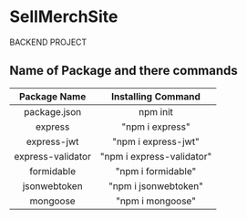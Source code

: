 # SellMerchSite
BACKEND PROJECT
## Name of Package and there commands

| Package Name | Installing Command |
|    :--:      |     :--:           |
|package.json           |  npm init                  |
|     express         |     "npm i express"                |
|    express-jwt          |   "npm i express-jwt"                  |
|     express-validator         |    "npm i express-validator"                 |
|     formidable         |              "npm i formidable"       |
|    jsonwebtoken          |    "npm i jsonwebtoken"                 |
|     mongoose         |        "npm i mongoose"             |


